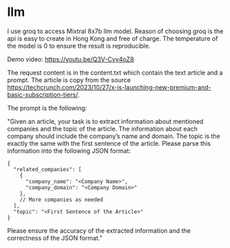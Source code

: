 # llm
I use groq to access Mixtral 8x7b llm model. Reason of choosing groq is the api is easy to create in Hong Kong and free of charge. The temperature of the model is 0 to ensure the result is reproducible.

Demo video: https://youtu.be/Q3V-Cvy4oZ8

The request content is in the content.txt which contain the text article and a prompt. The article is copy from the source https://techcrunch.com/2023/10/27/x-is-launching-new-premium-and-basic-subscription-tiers/. 

The prompt is the following:

"Given an article, your task is to extract information about mentioned companies and the topic of the article. The information about each company should include the company’s name and domain. The topic is the exactly the same with the first sentence of the article. Please parse this information into the following JSON format: 

```
{
  "related_companies": [
    {
      "company_name": "<Company Name>",
      "company_domain": "<Company Domain>"
    },
    // More companies as needed
  ],
  "topic": "<First Sentence of the Article>"
}
```
Please ensure the accuracy of the extracted information and the correctness of the JSON format."

